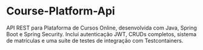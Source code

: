 # Course-Platform-Api
API REST para Plataforma de Cursos Online, desenvolvida com Java, Spring Boot e Spring Security. Inclui autenticação JWT, CRUDs completos, sistema de matrículas e uma suíte de testes de integração com Testcontainers.
